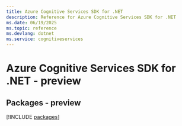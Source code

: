 ```yaml
---
title: Azure Cognitive Services SDK for .NET
description: Reference for Azure Cognitive Services SDK for .NET
ms.date: 06/19/2025
ms.topic: reference
ms.devlang: dotnet
ms.service: cognitiveservices
---
```

# Azure Cognitive Services SDK for .NET - preview
## Packages - preview
[!INCLUDE [packages](cognitive-services-index.md)]